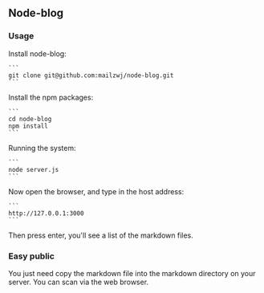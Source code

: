 ## Node-blog

### Usage

Install node-blog:

	```
	git clone git@github.com:mailzwj/node-blog.git
	```

Install the npm packages:

	```
	cd node-blog
	npm install
	```

Running the system:

	```
	node server.js
	```

Now open the browser, and type in the host address:

	```
	http://127.0.0.1:3000
	```

Then press enter, you'll see a list of the markdown files.

### Easy public

You just need copy the markdown file into the markdown directory on your server. You can scan via the web browser.